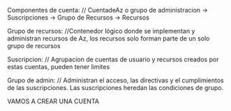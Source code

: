 Componentes de cuenta:
// CuentadeAz o grupo de administracion -> Suscripciones -> Grupo de Recursos -> Recursos

Grupo de recursos:
//Contenedor lógico donde se implementan y administran recursos de Az, los recursos solo forman parte de un solo grupo de recursos

Suscripcion:
// Agrupacion de cuentas de usuario y recursos creados por estas cuentas, pueden tener limites

Grupo de admin:
// Administran el acceso, las directivas y el cumplimientos de las suscripciones. Las suscripciones heredan las condiciones de grupo.

VAMOS A CREAR UNA CUENTA
